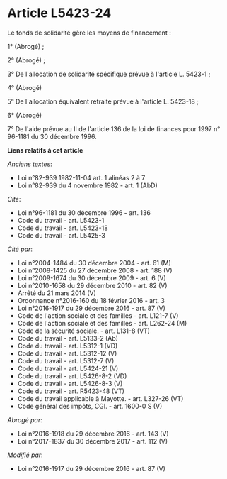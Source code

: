 # Article L5423-24

Le fonds de solidarité gère les moyens de financement : 

1° (Abrogé) ; 

2° (Abrogé) ; 

3° De l'allocation de solidarité spécifique prévue à l'article L. 5423-1 ; 

4° (Abrogé) 

5° De l'allocation équivalent retraite prévue à l'article L. 5423-18 ; 

6° (Abrogé)

7° De l'aide prévue au II de l'article 136 de la loi de finances pour 1997 n° 96-1181 du 30 décembre 1996.

**Liens relatifs à cet article**

_Anciens textes_:

  - Loi n°82-939 1982-11-04 art. 1 alinéas 2 à 7
  - Loi n°82-939 du 4 novembre 1982 - art. 1 (AbD)

_Cite_:

  - Loi n°96-1181 du 30 décembre 1996 - art. 136
  - Code du travail - art. L5423-1
  - Code du travail - art. L5423-18
  - Code du travail - art. L5425-3

_Cité par_:

  - Loi n°2004-1484 du 30 décembre 2004 - art. 61 (M)
  - Loi n°2008-1425 du 27 décembre 2008 - art. 188 (V)
  - Loi n°2009-1674 du 30 décembre 2009 - art. 6 (V)
  - Loi n°2010-1658 du 29 décembre 2010 - art. 82 (V)
  - Arrêté du 21 mars 2014 (V)
  - Ordonnance n°2016-160 du 18 février 2016 - art. 3
  - Loi n°2016-1917 du 29 décembre 2016 - art. 87 (V)
  - Code de l'action sociale et des familles - art. L121-7 (V)
  - Code de l'action sociale et des familles - art. L262-24 (M)
  - Code de la sécurité sociale. - art. L131-8 (VT)
  - Code du travail - art. L5133-2 (Ab)
  - Code du travail - art. L5312-1 (VD)
  - Code du travail - art. L5312-12 (V)
  - Code du travail - art. L5312-7 (V)
  - Code du travail - art. L5424-21 (V)
  - Code du travail - art. L5426-8-2 (VD)
  - Code du travail - art. L5426-8-3 (V)
  - Code du travail - art. R5423-48 (VT)
  - Code du travail applicable à Mayotte. - art. L327-26 (VT)
  - Code général des impôts, CGI. - art. 1600-0 S (V)

_Abrogé par_:

  - Loi n°2016-1918 du 29 décembre 2016 - art. 143 (V)
  - Loi n°2017-1837 du 30 décembre 2017 - art. 112 (V)

_Modifié par_:

  - Loi n°2016-1917 du 29 décembre 2016 - art. 87 (V)
